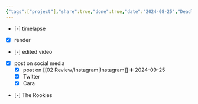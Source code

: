 ```yaml
---
{"tags":["project"],"share":true,"done":true,"date":"2024-08-25","Deadline":"2024-09-07","time":23,"dg-publish":true,"permalink":"/04-projects/done/maya-statue/","dgPassFrontmatter":true,"noteIcon":"","created":"2025-01-21T01:20:16.885+10:00","updated":"2025-01-31T13:49:07.847+10:00"}
---
```



- [-] timelapse
- [x] render
- [-] edited video
- [x] post on social media
    - [x] post on [[02 Review/Instagram\|Instagram]] ➕ 2024-09-25 
	- [x] Twitter
	- [x] Cara
- [-] The Rookies
